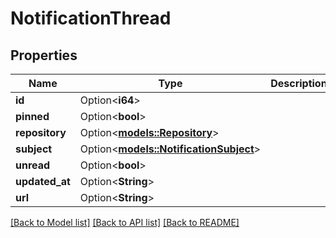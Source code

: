 # NotificationThread

## Properties

Name | Type | Description | Notes
------------ | ------------- | ------------- | -------------
**id** | Option<**i64**> |  | [optional]
**pinned** | Option<**bool**> |  | [optional]
**repository** | Option<[**models::Repository**](Repository.md)> |  | [optional]
**subject** | Option<[**models::NotificationSubject**](NotificationSubject.md)> |  | [optional]
**unread** | Option<**bool**> |  | [optional]
**updated_at** | Option<**String**> |  | [optional]
**url** | Option<**String**> |  | [optional]

[[Back to Model list]](../README.md#documentation-for-models) [[Back to API list]](../README.md#documentation-for-api-endpoints) [[Back to README]](../README.md)


